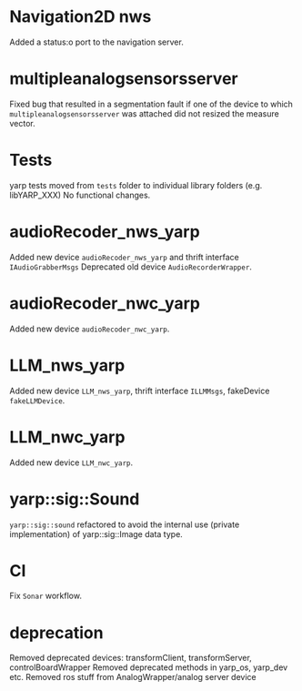 # Navigation2D nws

Added a status:o port to the navigation server.

# multipleanalogsensorsserver

Fixed bug that resulted in a segmentation fault if one of the device to which
`multipleanalogsensorsserver` was attached did not resized the measure vector.

# Tests
yarp tests moved from `tests` folder to individual library folders (e.g. libYARP_XXX)
No functional changes.

# audioRecoder_nws_yarp

Added new device `audioRecoder_nws_yarp` and thrift interface `IAudioGrabberMsgs`
Deprecated old device `AudioRecorderWrapper`.

# audioRecoder_nwc_yarp

Added new device `audioRecoder_nwc_yarp`.

# LLM_nws_yarp

Added new device `LLM_nws_yarp`, thrift interface `ILLMMsgs`, fakeDevice `fakeLLMDevice`.

# LLM_nwc_yarp

Added new device `LLM_nwc_yarp`.

# yarp::sig::Sound

`yarp::sig::sound` refactored to avoid the internal use (private implementation) of yarp::sig::Image data type.

# CI

Fix `Sonar` workflow.

# deprecation

Removed deprecated devices: transformClient, transformServer, controlBoardWrapper
Removed deprecated methods in yarp_os, yarp_dev etc.
Removed ros stuff from AnalogWrapper/analog server device